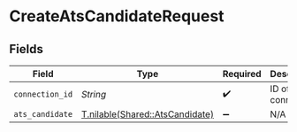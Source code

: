 # CreateAtsCandidateRequest


## Fields

| Field                                                                  | Type                                                                   | Required                                                               | Description                                                            |
| ---------------------------------------------------------------------- | ---------------------------------------------------------------------- | ---------------------------------------------------------------------- | ---------------------------------------------------------------------- |
| `connection_id`                                                        | *String*                                                               | :heavy_check_mark:                                                     | ID of the connection                                                   |
| `ats_candidate`                                                        | [T.nilable(Shared::AtsCandidate)](../../models/shared/atscandidate.md) | :heavy_minus_sign:                                                     | N/A                                                                    |